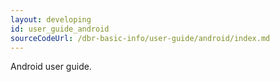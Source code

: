 ```yaml
---
layout: developing
id: user_guide_android
sourceCodeUrl: /dbr-basic-info/user-guide/android/index.md
---
```


Android user guide.
